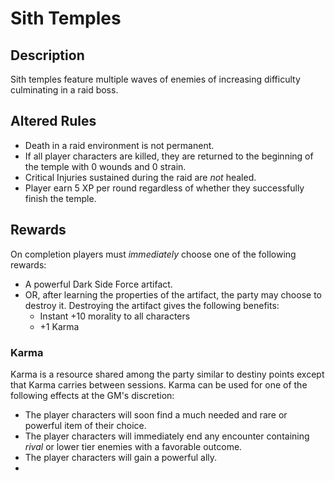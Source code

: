 # Sith Temples

## Description
Sith temples feature multiple waves of enemies of increasing difficulty culminating in a raid boss.

## Altered Rules
* Death in a raid environment is not permanent.
* If all player characters are killed, they are returned to the beginning of the temple with 0 wounds and 0 strain.
* Critical Injuries sustained during the raid are _not_ healed.
* Player earn 5 XP per round regardless of whether they successfully finish the temple.

## Rewards
On completion players must _immediately_ choose one of the following rewards:
* A powerful Dark Side Force artifact.
* OR, after learning the properties of the artifact, the party may choose to destroy it. Destroying the artifact gives the following benefits:
  * Instant +10 morality to all characters
  * +1 Karma

### Karma
Karma is a resource shared among the party similar to destiny points except that Karma carries between sessions. Karma can be used for one of the following effects at the GM's discretion:
* The player characters will soon find a much needed and rare or powerful item of their choice.
* The player characters will immediately end any encounter containing _rival_ or lower tier enemies with a favorable outcome.
* The player characters will gain a powerful ally.
* 